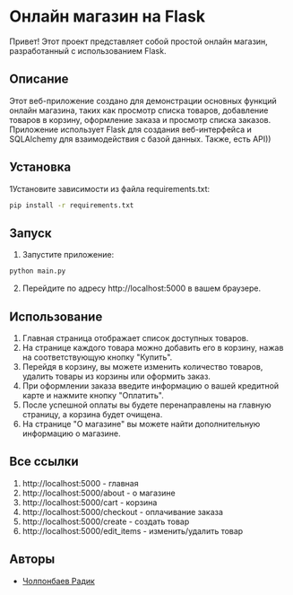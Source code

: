 # Онлайн магазин на Flask

Привет! Этот проект представляет собой простой онлайн магазин, разработанный с использованием Flask.

## Описание

Этот веб-приложение создано для демонстрации основных функций онлайн магазина, таких как просмотр списка товаров, добавление товаров в корзину, оформление заказа и просмотр списка заказов. Приложение использует Flask для создания веб-интерфейса и SQLAlchemy для взаимодействия с базой данных. Также, есть API))

## Установка

1Установите зависимости из файла requirements.txt:

```bash
pip install -r requirements.txt
```

## Запуск

1. Запустите приложение:

```bash
python main.py
```

2. Перейдите по адресу http://localhost:5000 в вашем браузере.

## Использование

1. Главная страница отображает список доступных товаров.
2. На странице каждого товара можно добавить его в корзину, нажав на соответствующую кнопку "Купить".
3. Перейдя в корзину, вы можете изменить количество товаров, удалить товары из корзины или оформить заказ.
4. При оформлении заказа введите информацию о вашей кредитной карте и нажмите кнопку "Оплатить".
5. После успешной оплаты вы будете перенаправлены на главную страницу, а корзина будет очищена.
6. На странице "О магазине" вы можете найти дополнительную информацию о магазине.

## Все ссылки


1. http://localhost:5000 - главная
2. http://localhost:5000/about - о магазине 
2. http://localhost:5000/cart - корзина
3. http://localhost:5000/checkout - оплачивание заказа
4. http://localhost:5000/create - создать товар
5. http://localhost:5000/edit_items - изменить/удалить товар

## Авторы

* [Чолпонбаев Радик](https://gitverse.ru/ZHEEZL)

